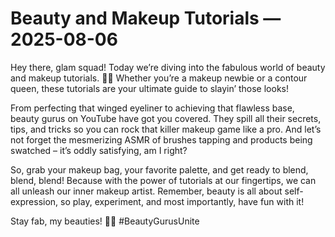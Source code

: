 # Beauty and Makeup Tutorials — 2025-08-06

Hey there, glam squad! Today we’re diving into the fabulous world of beauty and makeup tutorials. 💄💋 Whether you’re a makeup newbie or a contour queen, these tutorials are your ultimate guide to slayin’ those looks!

From perfecting that winged eyeliner to achieving that flawless base, beauty gurus on YouTube have got you covered. They spill all their secrets, tips, and tricks so you can rock that killer makeup game like a pro. And let’s not forget the mesmerizing ASMR of brushes tapping and products being swatched – it’s oddly satisfying, am I right?

So, grab your makeup bag, your favorite palette, and get ready to blend, blend, blend! Because with the power of tutorials at our fingertips, we can all unleash our inner makeup artist. Remember, beauty is all about self-expression, so play, experiment, and most importantly, have fun with it!

Stay fab, my beauties! 💫✨ #BeautyGurusUnite